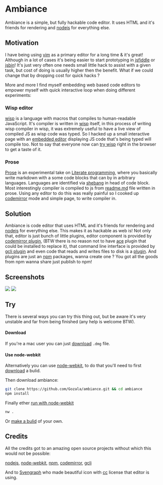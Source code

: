 # Ambiance

Ambiance is a simple, but fully hackable code editor. It uses HTML and it's
friends for rendering and [nodejs][] for everything else.


## Motivation

I have being using [vim][] as a primary editor for a long time & it's great!
Although in a lot of cases it's being easier to start prototyping in
[jsfiddle][] or [jsbin][]! It's just very often one needs small little
hack to assist with a given task, but cost of doing is usually higher then
the benefit. What if we could change that by dropping cost for quick hacks ?

More and more I find myself embedding web based code editors to empower myself
with quick interactive loop when doing different experiments:

### Wisp editor

[wisp][] is a language with macros that compiles to human-readable JavaScript.
It's compiler is written in [wisp][] itself, in this process of writing wisp
compiler in wisp, it was extremely useful to have a live view of compiled JS
as wisp code was typed. So I hacked up a small interactive page with an
[embedded editor][try wisp] displaying JS code that's being typed will compile
too. Not to say that everyone now can [try wisp][] right in the browser to
get a taste of it.

### Prose

[Prose][] is an experimental take on [Literate programming][], where you
basically write markdown with a some code blocks that can by in arbitrary
languages. Languages are identified via [shebang][] in head of code block.
Most interestingly compiler is compiled to js from [readme.md][prose compiler]
file written in prose. Using any editor to do this was really painful so I
cooked up [codemirror][] mode and simple page, to write compiler in.

## Solution

Ambiance is code editor that uses HTML and it's friends for rendering and
[nodejs][] for everything else. This makes it as hackable as web is! Not only
that, editor is just bunch of little plugins, editor component is provided by
[codemirror plugin](https://github.com/Gozala/codemirror-ambiance-plugin),
(BTW there is no reason not to have [ace][] plugin that could be installed
to replace it), that command line interface is provided by
[gcli plugin](https://github.com/Gozala/gcli-ambiance-plugin) and even code
that reads and writes files to disk is a
[plugin](https://github.com/Gozala/fs-ambiance-plugin). And plugins are just
an [npm][] packages, wanna create one ? You got all the goods from npm wanna
share just publish to npm!


## Screenshots

![](http://f.cl.ly/items/291W3B0P2W0Q2a0j1h2U/Screen%20Shot%202012-10-18%20at%2022.46.58%20.png)
![](http://f.cl.ly/items/3P471q2T0k3E2Y1d061b/Screen%20Shot%202012-10-18%20at%2022.47.23%20.png)

## Try

There is several ways you can try this thing out, but be aware it's very
unstable and far from being finished (any help is welcome BTW).

#### Download

If you're a mac user you can just [download][downloads] `.dmg` file.

#### Use node-webkit

Alternatively you can use [node-webkit][], to do that you'll need to first
[download](https://github.com/rogerwang/node-webkit#downloads) a bulid.

Then download ambiance:
```sh
git clone https://github.com/Gozala/ambiance.git && cd ambiance
npm install
```

Finally ether [run with node-webkit](https://github.com/rogerwang/node-webkit/wiki/How-to-run-apps)

```sh
nw .
```

Or [make a bulid](https://github.com/rogerwang/node-webkit/wiki/How-to-package-and-distribute-your-apps)
of your own.

## Credits

All the credits got to an amazing open source projects without which this would
not be possible:

[nodejs][], [node-webkit][], [npm][], [codemirror][], [gcli][]

And to [Svengraph](http://svengraph.deviantart.com/) who made beautiful icon
with [cc](http://creativecommons.org/licenses/by-nd/3.0/) license that editor
is using.


[npm]:https://npmjs.org/
[nodejs]:http://nodejs.org/
[vim]:http://www.vim.org/
[codemirror]:http://codemirror.net/
[try wisp]:http://jeditoolkit.com/wisp/
[wisp]:https://github.com/Gozala/wisp
[prose]:http://jeditoolkit.com/prose/
[Literate programming]:http://en.wikipedia.org/wiki/Literate_programming
[shebang]:http://en.wikipedia.org/wiki/Shebang_%28Unix%29 
[prose compiler]:https://github.com/gozala/prose
[jsfiddle]:http://jsfiddle.net/
[jsbin]:http://jsbin.com/
[node-webkit]:https://github.com/rogerwang/node-webkit
[GCLI]:https://github.com/mozilla/gcli
[ace]:http://ace.ajax.org/
[downloads]:https://github.com/Gozala/ambiance/downloads
